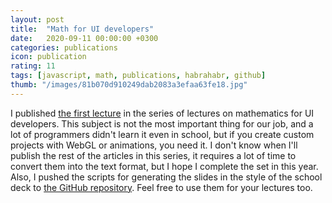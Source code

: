 ```yaml
---
layout: post
title:  "Math for UI developers"
date:   2020-09-11 00:00:00 +0300
categories: publications
icon: publication
rating: 11
tags: [javascript, math, publications, habrahabr, github]
thumb: "/images/81b070d910249dab2083a3efaa63fe18.jpg"
---
```


I published <a href='https://habr.com/ru/post/518006/'>the first lecture</a> in the series of lectures on mathematics for UI developers. This subject is not the most important thing for our job, and a lot of programmers didn't learn it even in school, but if you create custom projects with WebGL or animations, you need it. I don't know when I'll publish the rest of the articles in this series, it requires a lot of time to convert them into the text format, but I hope I complete the set in this year. Also, I pushed the scripts for generating the slides in the style of the school deck to <a href='https://github.com/sfi0zy/math-slides'>the GitHub repository</a>. Feel free to use them for your lectures too.

